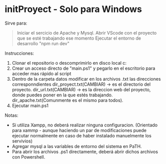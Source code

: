 # initProyect - Solo para Windows
Sirve para:
  > Iniciar el sercicio de Apache y Mysql.
  > Abrir VScode con el proyecto que se esté trabajando ese momento
  > Ejecutar el entorno de desarrollo "npm run dev"

Instrucciones:
 1) Clonar el repositorio o descomprimirlo en disco local c:
 2) Crear un acceso directo de "main.ps1" y pegarlo en el escritorio para acceder mas rápido al script
 3) Dentro de la carpeta datos modificar en los archivos .txt las direcciones corresponndientes dir_proyect.txt(CAMBIAR) -> es el directorio del proyecto.
    dir_url.txt(CAMBIAR) -> es la direccion web del proyecto, donde puedes poner en la que estés trabajando.
    dir_apache.txt(Comunmente es el mismo para todos).
 4) Ejecutar main.ps1


Notas:
  - Si utiliza Xampp, no deberá realizar ninguna configuracion. (Orientado para xammp - aunque haciendo un par de modificaciones puede ejecutar normalmente en caso de haber instalado manuelmente los servivios)
  - Agregar mysql a las variables de entorno del sistema en PaTH.
  - Para abrir los archivos .ps1 directamente, deberá abrir dichos archivos con Powershell.

